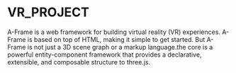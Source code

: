 # VR_PROJECT
A-Frame is a web framework for building virtual reality (VR) experiences. A-Frame is based on top of HTML, making it simple to get started. 
But A-Frame is not just a 3D scene graph or a markup language.the core is a powerful entity-component framework that provides a declarative, extensible, 
and composable structure to three.js.

